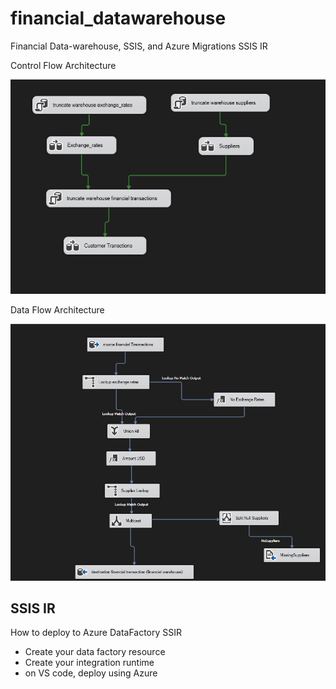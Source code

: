 # financial_datawarehouse

Financial Data-warehouse, SSIS, and Azure Migrations SSIS IR

Control Flow Architecture

![Control Flow](controlflow.png)

Data Flow Architecture

![Data Flow](dataflow.png)

## SSIS IR

How to deploy to Azure DataFactory SSIR

- Create your data factory resource
- Create your integration runtime
- on VS code, deploy using Azure 
